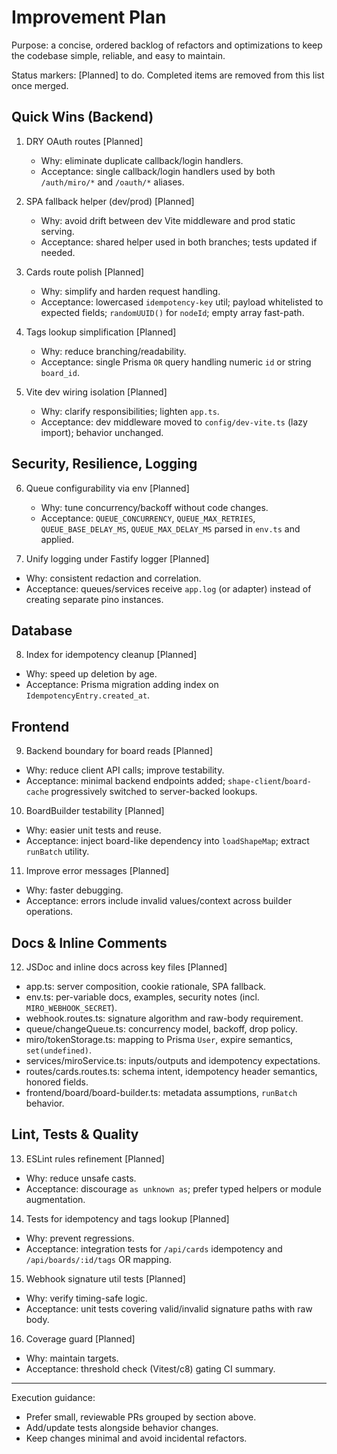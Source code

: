# Improvement Plan

Purpose: a concise, ordered backlog of refactors and optimizations to keep the codebase simple, reliable, and easy to maintain.

Status markers: [Planned] to do. Completed items are removed from this list once merged.

## Quick Wins (Backend)

1. DRY OAuth routes [Planned]
    - Why: eliminate duplicate callback/login handlers.
    - Acceptance: single callback/login handlers used by both `/auth/miro/*` and `/oauth/*` aliases.

2. SPA fallback helper (dev/prod) [Planned]
    - Why: avoid drift between dev Vite middleware and prod static serving.
    - Acceptance: shared helper used in both branches; tests updated if needed.

3. Cards route polish [Planned]
    - Why: simplify and harden request handling.
    - Acceptance: lowercased `idempotency-key` util; payload whitelisted to expected fields; `randomUUID()` for `nodeId`; empty array fast-path.

4. Tags lookup simplification [Planned]
    - Why: reduce branching/readability.
    - Acceptance: single Prisma `OR` query handling numeric `id` or string `board_id`.

5. Vite dev wiring isolation [Planned]
    - Why: clarify responsibilities; lighten `app.ts`.
    - Acceptance: dev middleware moved to `config/dev-vite.ts` (lazy import); behavior unchanged.

## Security, Resilience, Logging

6. Queue configurability via env [Planned]
    - Why: tune concurrency/backoff without code changes.
    - Acceptance: `QUEUE_CONCURRENCY`, `QUEUE_MAX_RETRIES`, `QUEUE_BASE_DELAY_MS`, `QUEUE_MAX_DELAY_MS` parsed in `env.ts` and applied.

7. Unify logging under Fastify logger [Planned]

- Why: consistent redaction and correlation.
- Acceptance: queues/services receive `app.log` (or adapter) instead of creating separate pino instances.

## Database

8. Index for idempotency cleanup [Planned]

- Why: speed up deletion by age.
- Acceptance: Prisma migration adding index on `IdempotencyEntry.created_at`.

## Frontend

9. Backend boundary for board reads [Planned]

- Why: reduce client API calls; improve testability.
- Acceptance: minimal backend endpoints added; `shape-client`/`board-cache` progressively switched to server-backed lookups.

10. BoardBuilder testability [Planned]

- Why: easier unit tests and reuse.
- Acceptance: inject board-like dependency into `loadShapeMap`; extract `runBatch` utility.

11. Improve error messages [Planned]

- Why: faster debugging.
- Acceptance: errors include invalid values/context across builder operations.

## Docs & Inline Comments

12. JSDoc and inline docs across key files [Planned]

- app.ts: server composition, cookie rationale, SPA fallback.
- env.ts: per-variable docs, examples, security notes (incl. `MIRO_WEBHOOK_SECRET`).
- webhook.routes.ts: signature algorithm and raw-body requirement.
- queue/changeQueue.ts: concurrency model, backoff, drop policy.
- miro/tokenStorage.ts: mapping to Prisma `User`, expire semantics, `set(undefined)`.
- services/miroService.ts: inputs/outputs and idempotency expectations.
- routes/cards.routes.ts: schema intent, idempotency header semantics, honored fields.
- frontend/board/board-builder.ts: metadata assumptions, `runBatch` behavior.

## Lint, Tests & Quality

13. ESLint rules refinement [Planned]

- Why: reduce unsafe casts.
- Acceptance: discourage `as unknown as`; prefer typed helpers or module augmentation.

14. Tests for idempotency and tags lookup [Planned]

- Why: prevent regressions.
- Acceptance: integration tests for `/api/cards` idempotency and `/api/boards/:id/tags` OR mapping.

15. Webhook signature util tests [Planned]

- Why: verify timing-safe logic.
- Acceptance: unit tests covering valid/invalid signature paths with raw body.

16. Coverage guard [Planned]

- Why: maintain targets.
- Acceptance: threshold check (Vitest/c8) gating CI summary.

---

Execution guidance:

- Prefer small, reviewable PRs grouped by section above.
- Add/update tests alongside behavior changes.
- Keep changes minimal and avoid incidental refactors.

